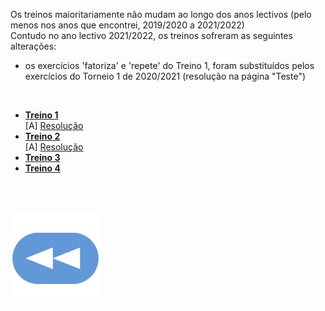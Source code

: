 Os treinos maioritariamente não mudam ao longo dos anos lectivos (pelo menos nos anos que encontrei, 2019/2020 a 2021/2022)
<br>Contudo no ano lectivo 2021/2022, os treinos sofreram as seguintes alterações:
* os exercícios 'fatoriza' e 'repete' do Treino 1, foram substituídos pelos exercícios do Torneio 1 de 2020/2021 (resolução na página "Teste")

<br>

* [**Treino 1**](https://codeboard.io/projects/148692)
<br>    [A] [Resolução](torneio1-res.md)
* [**Treino 2**](https://codeboard.io/projects/153023)
<br>    [A] [Resolução](torneio2-res.md)
* [**Treino 3**](https://codeboard.io/projects/155406)
* [**Treino 4**](https://codeboard.io/projects/155407)

<br><br>

[![retroceder](https://raw.githubusercontent.com/David81820/Recursos-LCC/main/Rewind.png)](https://david81820.github.io/Recursos-LCC/2ano/2sem/LA2)
